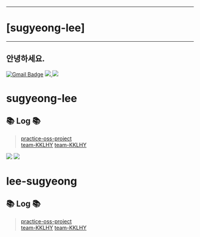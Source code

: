 ------------------------
 # [sugyeong-lee]
 ------------------------
 ## 안녕하세요.
 [![Gmail Badge](https://img.shields.io/badge/-Gmail-c14438?style=flat-square&logo=Gmail&logoColor=white&link=mailto:653waterscape@hufs.ac.kr)](mailto:653waterscape@hufs.ac.kr) <a href = "[https://www.notion.so/2-804f85fc028e4319b4a8896434a0e20f](https://bit.ly/3w0sazA)" target="_blank"><img src="https://img.shields.io/badge/Notion-000000?style=for-the-badge&logo=Notion&logoColor=white"> 
</a><a href = "[https://blog.naver.com/h1009218](https://blog.naver.com/waterscape2021)" target="_blank"><img src="https://img.shields.io/badge/Naver-03C75A?style=for-the-badge&logo=Naver&logoColor=white"> </a>
 
# sugyeong-lee

## 📚 Log 📚
> [practice-oss-project](https://github.com/sugyeong-lee/practice-oss-project.git)  
> [team-KKLHY](https://github.com/sugyeong-lee/team-KKLHY.git)
> [team-KKLHY](https://github.com/sugyeong-lee/team-KKLHY.git)


  <img src="https://img.shields.io/badge/Java-007396?style=for-the-badge&logo=Java&logoColor=white"> <img src="https://img.shields.io/badge/git-F05032?style=for-the-badge&logo=git&logoColor=white"> 

# lee-sugyeong

## 📚 Log 📚
> [practice-oss-project](https://github.com/sugyeong-lee/practice-oss-project.git)  
> [team-KKLHY](https://github.com/sugyeong-lee/team-KKLHY.git)
> [team-KKLHY](https://github.com/sugyeong-lee/team-KKLHY.git)
